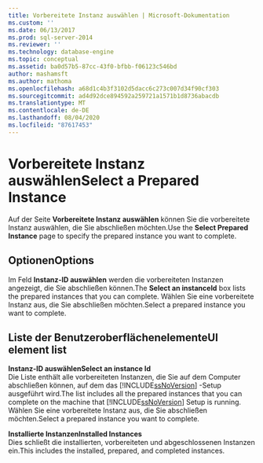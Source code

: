 ```yaml
---
title: Vorbereitete Instanz auswählen | Microsoft-Dokumentation
ms.custom: ''
ms.date: 06/13/2017
ms.prod: sql-server-2014
ms.reviewer: ''
ms.technology: database-engine
ms.topic: conceptual
ms.assetid: ba0d57b5-87cc-43f0-bfbb-f06123c546bd
author: mashamsft
ms.author: mathoma
ms.openlocfilehash: a68d1c4b3f3102d5dacc6c273c007d34f90cf303
ms.sourcegitcommit: ad4d92dce894592a259721a1571b1d8736abacdb
ms.translationtype: MT
ms.contentlocale: de-DE
ms.lasthandoff: 08/04/2020
ms.locfileid: "87617453"
---
```

# <a name="select-a-prepared-instance"></a><span data-ttu-id="af2c0-102">Vorbereitete Instanz auswählen</span><span class="sxs-lookup"><span data-stu-id="af2c0-102">Select a Prepared Instance</span></span>
  <span data-ttu-id="af2c0-103">Auf der Seite **Vorbereitete Instanz auswählen** können Sie die vorbereitete Instanz auswählen, die Sie abschließen möchten.</span><span class="sxs-lookup"><span data-stu-id="af2c0-103">Use the **Select Prepared Instance** page to specify the prepared instance you want to complete.</span></span>  
  
## <a name="options"></a><span data-ttu-id="af2c0-104">Optionen</span><span class="sxs-lookup"><span data-stu-id="af2c0-104">Options</span></span>  
 <span data-ttu-id="af2c0-105">Im Feld **Instanz-ID auswählen** werden die vorbereiteten Instanzen angezeigt, die Sie abschließen können.</span><span class="sxs-lookup"><span data-stu-id="af2c0-105">The **Select an instanceId** box lists the prepared instances that you can complete.</span></span> <span data-ttu-id="af2c0-106">Wählen Sie eine vorbereitete Instanz aus, die Sie abschließen möchten.</span><span class="sxs-lookup"><span data-stu-id="af2c0-106">Select a prepared instance you want to complete.</span></span>  
  
## <a name="ui-element-list"></a><span data-ttu-id="af2c0-107">Liste der Benutzeroberflächenelemente</span><span class="sxs-lookup"><span data-stu-id="af2c0-107">UI element list</span></span>  
 <span data-ttu-id="af2c0-108">**Instanz-ID auswählen**</span><span class="sxs-lookup"><span data-stu-id="af2c0-108">**Select an instance Id**</span></span>  
 <span data-ttu-id="af2c0-109">Die Liste enthält alle vorbereiteten Instanzen, die Sie auf dem Computer abschließen können, auf dem das [!INCLUDE[ssNoVersion](../../includes/ssnoversion-md.md)] -Setup ausgeführt wird.</span><span class="sxs-lookup"><span data-stu-id="af2c0-109">The list includes all the prepared instances that you can complete on the machine that [!INCLUDE[ssNoVersion](../../includes/ssnoversion-md.md)] Setup is running.</span></span> <span data-ttu-id="af2c0-110">Wählen Sie eine vorbereitete Instanz aus, die Sie abschließen möchten.</span><span class="sxs-lookup"><span data-stu-id="af2c0-110">Select a prepared instance you want to complete.</span></span>  
  
 <span data-ttu-id="af2c0-111">**Installierte Instanzen**</span><span class="sxs-lookup"><span data-stu-id="af2c0-111">**Installed Instances**</span></span>  
 <span data-ttu-id="af2c0-112">Dies schließt die installierten, vorbereiteten und abgeschlossenen Instanzen ein.</span><span class="sxs-lookup"><span data-stu-id="af2c0-112">This includes the installed, prepared, and completed instances.</span></span>  
  
  
